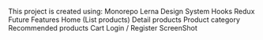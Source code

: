 This project is created using:
 Monorepo
 Lerna
 Design System
 Hooks
 Redux
Future Features
Home (List products)
Detail products
Product category
Recommended products
Cart
Login / Register
ScreenShot
